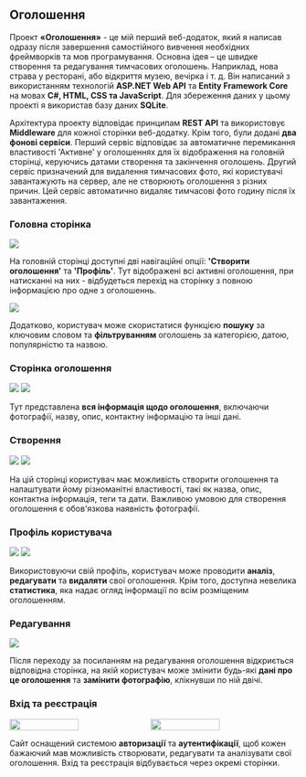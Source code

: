 ## Оголошення
Проект **«Оголошення»** - це мій перший веб-додаток, який я написав одразу після завершення самостійного вивчення необхідних фреймворків та мов програмування. Основна ідея – це швидке створення та редагування тимчасових оголошень. Наприклад, нова страва у ресторані, або відкриття музею, вечірка і т. д. Він написаний з використанням технологій **ASP.NET Web API** та **Entity Framework Core** на мовах **С#,  HTML, CSS та JavaScript**. Для збереження даних у цьому проекті я використав базу даних **SQLite**.

Архітектура проекту відповідає принципам **REST API** та використовує **Middleware** для кожної сторінки веб-додатку. Крім того, були додані **два фонові сервіси**. Перший сервіс відповідає за автоматичне перемикання властивості 'Активне' у оголошеннях для їх відображення на головній сторінці, керуючись датами створення та закінчення оголошень. Другий сервіс призначений для видалення тимчасових фото, які користувачі завантажують на сервер, але не створюють оголошення з різних причин. Цей сервіс автоматично видаляє тимчасові фото годину після їх завантаження.

### Головна сторінка
![](Screenshots/головна.jpg)

На головній сторінці доступні дві навігаційні опції: **'Створити оголошення'** та **'Профіль'**. Тут відображені всі активні оголошення, при натисканні на них - відбудеться перехід на сторінку з повною інформацією про одне з оголошеннь. 

![](Screenshots/фільтри.jpg)

Додатково, користувач може скористатися функцією **пошуку** за ключовим словом та **фільтруванням** оголошень за категорією, датою, популярністю та назвою.

### Сторінка оголошення
![](Screenshots/оголошення-частина-1.jpg)
![](Screenshots/оголошення-частина-2.jpg)

Тут представлена **вся інформація щодо оголошення**, включаючи фотографії, назву, опис, контактну інформацію та інші дані.

### Створення
![](Screenshots/створення-оголошення-частина-1.jpg)
![](Screenshots/створення-оголошення-частина-2.jpg)

На цій сторінці користувач має можливість створити оголошення та налаштувати йому різноманітні властивості, такі як назва, опис, контактна інформація, теги та дати. Важливою умовою для створення оголошення є обов'язкова наявність фотографії.

### Профіль користувача
![](Screenshots/профіль-частина-1.jpg)
![](Screenshots/профіль-частина-2.jpg)

Використовуючи свій профіль, користувач може проводити **аналіз**, **редагувати** та **видаляти** свої оголошення. Крім того, доступна невелика **статистика**, яка надає огляд інформації по всім розміщеним оголошенням.

### Редагування
![](Screenshots/редагування-оголшення.jpg)

Після переходу за посиланням на редагування оголошення відкриється відповідна сторінка, на якій користувач може змінити будь-які **дані про це оголошення** та **замінити фотографію**, клікнувши по ній двічі.

### Вхід та реєстрація
<div style="display: flex;">
  <img src="Screenshots/вхід.jpg" width=49%/>
  <img src="Screenshots/реєстрація.jpg" width=49%/>
</div>

Сайт оснащений системою **авторизації** та **аутентифікації**, щоб кожен бажаючий мав можливість створювати, редагувати та аналізувати свої оголошення. Вхід та реєстрація відбувається через окремі сторінки.
